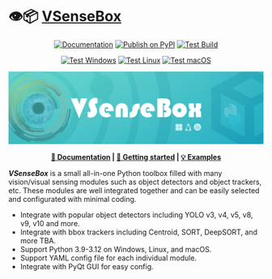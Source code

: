 # 👁️📦 [**VSenseBox**](https://github.com/numediart/vsensebox)

<div align="center">

[![Documentation](https://github.com/numediart/vsensebox/actions/workflows/documentation.yaml/badge.svg)](https://github.com/numediart/vsensebox/actions/workflows/documentation.yaml) [![Publish on PyPI](https://github.com/numediart/vsensebox/actions/workflows/publish_pypi.yaml/badge.svg)](https://github.com/numediart/vsensebox/actions/workflows/publish_pypi.yaml) [![Test Build](https://github.com/numediart/vsensebox/actions/workflows/test_build.yaml/badge.svg)](https://github.com/numediart/vsensebox/actions/workflows/test_build.yaml)

[![Test Windows](https://github.com/numediart/vsensebox/actions/workflows/test_windows.yaml/badge.svg)](https://github.com/numediart/vsensebox/actions/workflows/test_windows.yaml) [![Test Linux](https://github.com/numediart/vsensebox/actions/workflows/test_linux.yaml/badge.svg)](https://github.com/numediart/vsensebox/actions/workflows/test_linux.yaml) [![Test macOS](https://github.com/numediart/vsensebox/actions/workflows/test_macos.yaml/badge.svg)](https://github.com/numediart/vsensebox/actions/workflows/test_macos.yaml)

<img src="https://raw.githubusercontent.com/rathaROG/screenshot/master/VSenseBox/vsensebox.jpg"><br />

**[📗 Documentation](https://numediart.github.io/vsensebox/) | [🚀 Getting started](https://numediart.github.io/vsensebox/getstarted.html) | [💡 Examples](https://numediart.github.io/vsensebox/examples.html)**

</div>

***VSenseBox*** is a small all-in-one Python toolbox filled with many vision/visual sensing modules such as object detectors and object trackers, etc. These modules are well integrated together and can be easily selected and configurated with minimal coding.

* Integrate with popular object detectors including YOLO v3, v4, v5, v8, v9, v10 and more.
* Integrate with bbox trackers including Centroid, SORT, DeepSORT, and more TBA.
* Support Python 3.9-3.12 on Windows, Linux, and macOS.
* Support YAML config file for each individual module.
* Integrate with PyQt GUI for easy config.
